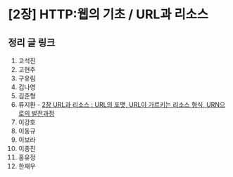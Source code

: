 # [2장] HTTP:웹의 기초 / URL과 리소스

## 정리 글 링크

1. 고석진
2. 고현주
3. 구유림
4. 김나영
5. 김준형
6. 류지환 - [2장 URL과 리소스 : URL의 포맷, URL이 가르키는 리소스 형식, URN으로의 발전과정](https://www.notion.so/jeewhan/2-URL-URL-URL-URN-bca9ea444d5046e39e8b24cfc1971b17)
7. 이강호
8. 이동규
9. 이보라
10. 이종진
11. 홍유정
12. 한재우
